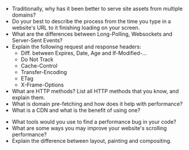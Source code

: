- Traditionally, why has it been better to serve site assets from multiple domains?
- Do your best to describe the process from the time you type in a website's URL to it finishing loading on your screen.
- What are the differences between Long-Polling, Websockets and Server-Sent Events?
- Explain the following request and response headers:
  - Diff. between Expires, Date, Age and If-Modified-...
  - Do Not Track
  - Cache-Control
  - Transfer-Encoding
  - ETag
  - X-Frame-Options
- What are HTTP methods? List all HTTP methods that you know, and explain them.
- What is domain pre-fetching and how does it help with performance?
- What is a CDN and what is the benefit of using one?

* What tools would you use to find a performance bug in your code?
* What are some ways you may improve your website's scrolling performance?
* Explain the difference between layout, painting and compositing.
